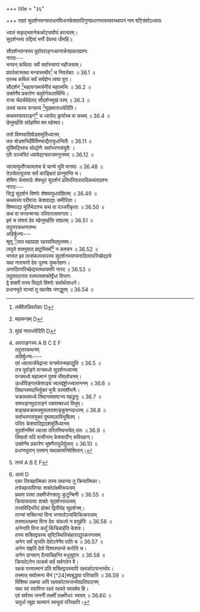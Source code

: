 +++
title = "३६"

+++
राज्ञां सुदर्शनयन्त्राराधनविधानकेशवादिगुणप्रधानभावव्यवस्थापनं नाम षट्त्रिंशोऽध्यायः  
  
ध्यातं सकृद्भवानेककोट्यघौघं हरत्यरम्।  
सुदर्शनस्य तद्दिव्यं भर्गो देवस्य धीमहि॥  
  
सौदर्शनयन्त्रस्य पूर्वापराङ्गध्यानार्चनप्रकारप्रश्नः  
नारदः---  
भगवन् कथिताः सर्वे सर्वास्त्राणां महौजसाम्।  
प्रवर्तकास्तथा मन्त्रास्तथैव[^1] च निवर्तकाः ॥ 36.1 ॥  
एतच्च कथितं सर्वं सर्वज्ञेन त्वया पुरा।  
सौदर्शनं [^2]महायन्त्रमर्चनीयं महात्मभिः ॥ 36.2 ॥  
उक्तेनैव प्रकारेण चतुर्वर्गफलार्थिभिः।  
राजा चेदर्चयेदेतत् सौदर्शनमुखं परम् ॥ 36.3 ॥  
उभयं चास्य यन्त्रस्य [^3]मुखमाराधयेदिति।  
कथमस्यापराङ्गं[^4] च ध्यायेत् कुर्याच्च वा कथम् ॥ 36.4 ॥  
छेत्तुमर्हसि संदेहमिमं मम महेश्वर।  

[^1]: तथैवैतन्निवर्तकाः D  

[^2]: महामन्त्रम् D  

[^3]: मुखं नाराधयेदिति D  

[^4]: अपराङ्गस्य A B C E F  
तदुत्तरकथनम्  
अहिर्बुध्न्यः----  
एवं ध्यात्वार्चयेद्राजा यन्त्रमेतन्महाद्युति ॥ 36.5 ॥  
तत्र पूर्वाङ्गे यन्त्रमध्ये सुदर्शनध्यानम्  
यन्त्रमध्ये महात्मानं पुरुषं भीमलोचनम्।  
ऊर्ध्वपिङ्गलकेशाढ्यं ज्वलद्दंष्ट्रोज्ज्वलाननम् ॥ 36.6 ॥  
तिष्ठन्तमष्ठभिर्युक्तं भुजैः परमशौभनैः।  
चक्राब्जमध्ये तिष्ठन्तमवष्टभ्य महद्धनुः ॥ 36.7 ॥  
समभङ्गमुदाराङ्गं रक्ताम्बरधरं विभुम्।  
शङ्खचक्राब्जमुसलपाशाङ्कुशगदाधरम् ॥ 36.8 ॥  
सर्वाभरणसंयुक्तं पुष्पमालाविभूषितम् ।  
परितः केशवादिद्वादशमूर्तिध्यानम्  
[^5]सुदर्शनमिमं ध्यात्वा परितश्चिन्तयेत् ततः ॥ 36.9 ॥  
तिष्ठतो यदि वासीनान् केशवादीन् सविग्रहान्।  
उक्तेनैव प्रकारेण भूषणैरायुधैर्युतात् ॥ 36.10 ॥  
प्रधानभूतान् परमान् यथाकामनिवेशितान्।  
  
ततो विष्णवादिषोडशमूर्तिध्यानम्  
ततः षोडशभिर्देवैर्विष्ण्वाद्यैरायुधान्वितैः ॥ 36.11 ॥  
मूर्तिमद्भिश्च सोद्योगैः सर्वाभरणसंयुतैः ।  
एतैः पञ्जरितं ध्यायेद्यन्त्रराजमनुत्तमम् ॥ 36.12 ॥  

[^5]:  सुदर्शनमिदं A B C  
परितो मूर्तिमत्संहारास्त्रध्यानम्  
परितस्तान्यपि ध्यायेन्मूर्तिमन्ति महान्ति च।  
संहारास्त्रणि सर्वाणि साञ्जलीन्यद्भुतानि च ॥ 36.13 ॥  
अकुतोभयशालीनि शक्तिमन्ति समन्ततः।  
ततो मूर्तिमत्प्रवर्तकास्त्रध्यानम्  
ततः प्रवर्तकान्येवं ध्यायीतास्त्राणि नारद ॥ 36.14 ॥  
मूर्तान्यत्तुमिवाशेषभुवनान्युज्ज्वलानि च।  
ततो नारसिंहध्यानम्  
एवं चक्रक्रमेणैतदभिध्यायोपरि स्मरेत् ॥ 36.15 ॥  
[^6]दधानं नारसिंहस्य वपुर्नारायणं परम्।  
मूलकोशं परं देवमधोभागेऽथ चिन्तयेत् ॥ 36.16 ॥  
यन्त्रं चक्राकृति श्रीमद् दीप्तनेमिस्मन्वितम्।  
नेमेरस्य चतुर्दिक्षु महाज्वालां विचिन्तयेत् ॥ 36.17 ॥  
चक्रकौमोदकीशार्ङ्गखङ्गहस्तान् स्मरेत् क्रमात्।  
[^7]एवमेकमुखं ध्यायेद्यन्त्रधस्यास्य महाद्युतेः ॥ 36.18 ॥  
अपराङ्गध्यानम्  
अपराङ्गं महामन्त्रैः सर्वतः समलंकृतम्।  

[^6]: C Gap from here up to the end of chapter.50  

[^7]: एवमेव मुखं A B E F  
अन्तस्तारं समारभ्य यदि वा विष्णुपञ्जरम् ॥ 36.19 ॥  
पूर्वोक्तं तद्विना 8 मूर्तिस्तत्तन्मन्त्रसुमुच्चयम्।  
अपराङ्गे सर्वास्त्राणां मन्त्रमात्रध्यानम्  
यथास्थानं स्मरेत् तस्य पर्यन्ते चिन्तयेत् ततः ॥ 36.20 ॥  
[^9]सर्वसंहरणास्त्राणां मन्त्रानेव च केवलम्।  
तदनन्तरमन्येषामस्त्राणां च प्रवर्तकम् ॥ 36.21 ॥  
[^10]मन्त्रजालमभिध्याय सुनेमि सुरपूजितम्।  
महायन्त्रं महाशक्ति चक्ररूपमनुत्तमम् ॥ 36.22 ॥  
उक्तैर्विशेषणैर्जुष्टं सर्वकामैकसाधनम्।  
अस्य चक्रस्य मध्ये [^11]यद्वर्तते पुरुषः परः ॥ 36.23 ॥  
तस्मान्निगद्यते लोके चक्रवर्तीति सूरिभिः।  
एतद्यन्त्राभ्यर्चनाद्राज्ञां चक्रवर्तित्वलाभः  
तस्मादभ्यर्चयेदेतद्यो राजा भक्तिसंयुतः ॥ 36.24 ॥  
सोऽचिरेणैव कालेन चक्रवर्तित्वमाप्नुयात्।  
अन्यैरपि राजहितैषिभिरेतदर्चनं कार्यम्  
राजा वा राजभृत्या वा मन्त्रिणो वाथवा परे ॥ 36.25 ॥  
राज्ञां हितैषिणः सर्वे पूजयेयुरिदं परम्।  
अन्येषामपि श्रीकामानामेतदभ्यर्चनम्  
अन्ये च ये [^12]तु विपुलां श्रियमिच्छन्ति मानवाः ॥ 36.26 ॥  

[^8]: मूर्तैः A B E F  

[^9]: सर्वसंहारणास्त्राणां A B E F  

[^10]: मन्त्रराज D  

[^11]: यो वर्तते E  

[^12]: च D  
तैर्नित्यमर्चनीयं स्यादिदं सर्वार्थसाधकम्।  
राज्ञामेव विशेषेण यदेतत् समुदीरितम् ॥ 36.27 ॥  
तद्राजव्यतिरेकेण ये निर्दिष्टास्तु मानवाः।  
तेषां विभूतिर्महती राज्ञा संपत्स्यते ध्रुवम् ॥ 36.28 ॥  
लोहैर्वा शिलया वापि यो हि निर्माय पूजयते।  
विपुलां श्रियमाप्नोति दीर्घमायुश्च विन्दति ॥ 36.29 ॥  
आरोग्यं चाश्नुते सर्वे तद्वंश्या दीर्घजीविनः[^13]।  
द्विमुखयन्त्रार्चने मन्त्रोपदेष्टुर्ब्राह्मणस्यैवाधिकारः  
परं मन्त्रोपदेष्टैव ब्राह्मणो [^14]द्विमुखं यजेत् ॥ 36.30 ॥  
ज्ञानेन तपसा शक्त्या सोढुं तस्योभयात्मनः।  
स एव शक्नुयात् तस्य प्रभावं परमं मुने ॥ 36.31 ॥  
आदित्यमण्डलाक्ष्यादिस्थानां पुरुषाणामभिन्नत्वम्  
योऽसावादित्यबिम्बस्थः पुरुषो दृश्यते परः।  
हिरण्मयो [^15]य एवान्तरक्षिण्यपि च दृश्यते ॥ 36.32 ॥  
सोऽप्ययं नाभिचक्रस्य मध्ये यो वर्तते पुमान्।  
तस्यैव कालचक्रादिप्रवर्तकत्वम्  
[^16]योऽयं [^17]कालाख्यचक्रस्य प्रेरकः पुरुषोऽव्ययः ॥ 36.33 ॥  

[^13]: दर्शिनः A B E F  

[^14]: विमुखं D  

[^15]: यमेवान्त E F  

[^16]: सोऽयं A E F; सोऽथ B  

[^17]: कालस्य चक्रस्य A E F  
युगचक्रस्य नेतारमेनमेव विदुर्बुधाः।  
एनं महर्षयोऽप्याहुर्जगच्चक्रप्रवर्तकम् ॥ 36.34 ॥  
विमाने संस्थाप्य तस्यैव समभ्यर्चनमैहिकामुष्मिकफलसाधकम्  
सर्वलोकैककर्तारं[^18] सर्वलोकैकसाक्षिणम्।  
[^19]एनं विमाने संस्थाप्य चक्रवर्तिनमव्ययम् ॥ 36.35 ॥  
यः पूजयति तस्यायं लोकश्चामुष्मिको भवेत्।  
विमानकरणारम्भस्यापि महाफलकत्वम्  
सुदर्शनविमानं यः प्रारभेत् महामुने ॥ 36.36 ॥  
इह सर्वानवाप्यार्थान् विष्णुलोकं स यास्यति।  
विमानकरणार्थस्य कर्षणस्यापि सर्वसंपत्साधनत्वम्  
सुदर्शनविमानस्य कर्षणं यः करोति वै ॥ 36.37 ॥  
तस्यामित्रा विनश्यन्ति सन्ति सर्वाश्च संपदः।  
आरब्धापरिसमाप्तस्यापि विमानकरणस्यान्ततो मुक्तिसाधनता  
आरभ्यायतनं मध्ये [^20]विच्छित्त्या विघ्नितो यदि ॥ 36.38 ॥  
स सार्वभौमः सकलान् भुक्त्वा भोगान् महीतले।  
पुनश्च भक्तश्चक्रस्य शेषं निर्वर्तयिष्यति ॥ 36.39 ॥  
अन्ते वैकुण्ठमासाद्य विष्णुसायुज्यमाप्नुयात्।  

[^18]: भर्तारं D  

[^19]: एवं A B E F  

[^20]:  विभृत्या D; विभूत्या E.  
साङ्गप्रतिष्ठादिकर्तुः फलपरंपरानिरूपणम्  
विमानं परमं कृत्वा प्रतिष्ठाप्य सुदर्शनम् ॥ 36.40 ॥  
ब्राह्मणान् वेदविदुषो वैष्णवान् द्वादशावरान्।  
तच्छेषभूतांस्तत्रैव प्रतिष्ठाप्य च शक्तितः ॥ 36.41 ॥  
पर्याप्तजीवनान् कृत्वा दत्त्वा भूमिमठादिकान्।  
नित्यं [^21]योऽभ्यर्चयत्येनं देवं भूतिसमन्वितम् ॥ 36.42 ॥  
तस्य प्रतिदिनं भूतिरमर्यादा विवर्धते।  
नीरोगता दीर्घमायुर्लभ्यते नात्र संशयः ॥ 36.43 ॥  
जन्मान्तरे सार्वभौमो जनित्वा सकलां भुवम्।  
भुक्त्वा कालेन महता तदनन्तरजन्मनि ॥ 36.44 ॥  
त्रिविष्टपपतिर्भूत्वा भुङ्क्ते चैन्द्रपदं चिरम्।  
ततः क्रमेण लब्ध्वायं तत्तल्लोकेशतां गतः ॥ 36.45 ॥  
तदन्ते परमं धाम वैष्णवं प्रतिपद्यते।  
सुदर्शनपुरुषमनाराधयतो नृपत्वं दुर्लभम्  
देवमेनमनाराध्य न कश्चिज्जायते नृपः ॥ 36.46 ॥  
एतदाराधनतारतम्यात् फलतारतम्यम्  
एतदाराधनस्यैव तारतम्येन नारद।  
भोगायुषोस्तारतम्यमश्नुते नृपतिर्ध्रुवम् ॥ 36.47 ॥  
तस्माद्राज्ञामन्येषां चैतदाराधनावश्यकता  
तस्मात् सर्वप्रयत्नेन राजैवैनं समर्चयेत्।  

[^21]:  योग्यश्च सत्येन D  
  
जात्यायुर्भोगकामाश्च ये चान्ये भुवि मानवाः ॥ 36.48 ॥  
तेऽप्येतत्पूजया सर्वं काङ्क्षितं प्राप्नुवन्ति च।  
शेषिणः केशवादेः शेषभूतं सुदर्शनं प्रतिपरिवारतादिकथंताप्रश्नः  
नारदः---  
सिद्धं सुदर्शनं विष्णोः शेषमायुधसंज्ञितम् ॥ 36.49 ॥  
कथमस्य परीवाराः केशवाद्याः समीरिताः।  
विष्ण्वाद्या मूर्तिभेदाश्च कथं वा पञ्जरीकृताः ॥ 36.50 ॥  
कथं वा भगवन्मन्त्राः परिवारत्वमागताः।  
इमं च संशयं देव च्छेत्तुमर्हसि सांप्रतम् ॥ 36.51 ॥  
तदुत्तरकथनारम्भः  
अहिर्बुध्न्यः---  
श्रुणु [^22]तात महाप्राज्ञ रहस्यमिदमुत्तमम्।  
त्वदृते शक्नुयात् प्रष्टुमिमर्थं[^23] न कश्चन ॥ 36.52 ॥  
भगवत इव तत्संकल्परूपस्य सुदर्शनस्याप्यनादित्वापरिच्छेद्यत्वे  
यथा नारायणो देवः पुरुषः पुष्करेक्षणः।  
अनादिरपरिच्छेद्यस्तथायमपि नारद ॥ 36.53 ॥  
तदुपपादनाय परमात्मशक्तेर्द्वेधा विभागः  
द्वे शक्ती तस्य विद्यते विष्णोः सर्वार्थसाधने।  
प्रधानभूते याभ्यां तु वहत्येष जगद्धुरम् ॥ 36.54 ॥  

[^22]:  तत्त्वं A B E F  

[^23]:  अल्पं D  
एका त्विच्छात्मिका तस्य तथान्या तु क्रियात्मिका।  
तत्रेच्छारूपिण्याः शक्तेर्लक्ष्मीरूपत्वम्  
प्रथमा परमा लक्ष्मीर्जगत्त्रातुः कुटुन्बिनी ॥ 36.55 ॥  
क्रियारूपायाः शक्तेः सुदर्शनरूपत्वम्  
तत्त्वविद्भिरिदं प्रोक्तं द्वितीयेह सुदर्शनम्।  
ताभ्यां शक्तिभ्यां विना भगवतोऽप्यकिंचित्करत्वम्  
तस्माल्लक्ष्म्या विना देवः संकल्पे न प्रभुर्हरिः ॥ 36.56 ॥  
अनेनापि विना कर्तुं किंचिन्नार्हति केशवः।  
तस्य शक्तिद्वयस्य सृष्टिस्थितिसंहाराद्युपकरणत्वम्  
अनेन सर्वं सृजति देवोऽनेनैव पाति च ॥ 36.57 ॥  
अनेन संहृतिं देवो विश्वस्यान्ते करोति च।  
अनेन दानवान् दैत्यान्निहन्ति मधुसूदनः ॥ 36.58 ॥  
क्रियतेऽनेन तत्कर्म सर्वं सर्वगतेन वै।  
रक्षकं परमात्मानं प्रति शक्तिद्वयस्यापि रक्ष्यकोट्यन्तर्भावः।  
तस्मात् सर्वात्मना चैनं [^24]स्वबुद्ध्या परिरक्षति ॥ 36.59 ॥  
विशिष्य लक्ष्म्या अपि रक्ष्यकोट्यन्तर्भावप्रतिपादनम्  
यथा स्वं स्वामिना रक्ष्यं रक्ष्यते स्वयमेव हि।  
एवं सर्वस्य जननीं लक्ष्मीं लक्ष्मीधरः स्वयम् ॥ 36.60 ॥  
चतुर्धा व्यूह्य चात्मानं स्वभूतां परिरक्षति।